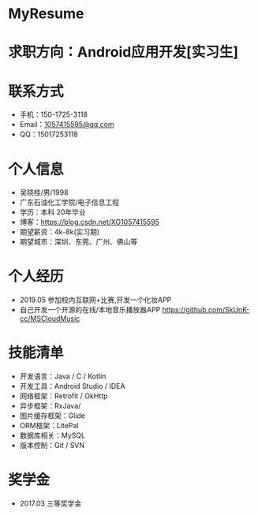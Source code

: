 # MyResume
求职方向：Android应用开发[实习生]
====
联系方式
====
* 手机：150-1725-3118
* Email：1057415595@qq.com
* QQ：15017253118

个人信息
=====
* 吴晓桂/男/1998
* 广东石油化工学院/电子信息工程
* 学历：本科 20年毕业
* 博客：https://blog.csdn.net/XG1057415595
* 期望薪资：4k-8k(实习期)
* 期望城市：深圳、东莞、广州、佛山等

个人经历
====
* 2019.05 参加校内互联网+比赛,开发一个化妆APP
* 自己开发一个开源的在线/本地音乐播放器APP https://github.com/SkUnK-cc/MSCloudMusic

技能清单
====
* 开发语言：Java / C / Kotlin
* 开发工具：Android Studio / IDEA
* 网络框架：Retrofit / OkHttp
* 异步框架：RxJava/
* 图片缓存框架：Glide
* ORM框架：LitePal
* 数据库相关：MySQL
* 版本控制：Git / SVN

奖学金
====
* 2017.03 三等奖学金
